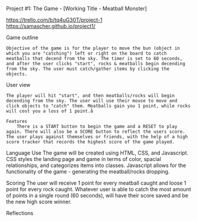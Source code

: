 Project #1: The Game - [Working Title - Meatball Monster]

https://trello.com/b/tq4uG30T/project-1
https://samascher.github.io/project1/

Game outline 

	Objective of the game is for the player to move the bun (object in which you are "catching") left or right on the board to catch meatballs that decend from the sky. The timer is set to 60 seconds, and after the user clicks "start", rocks & meatballs begin decending from the sky. The user must catch/gather items by clicking the objects.

User view 

	The player will hit "start", and then meatballs/rocks will begin decending from the sky. The user will use their mouse to move and click objects to "catch" them. Meatballs gain you 1 point, while rocks will cost you a loss of 1 point.å

	Features
		There is a START button to begin the game and a RESET to play again. There will also be a SCORE button to reflect the users score. The user plays against themselves or friends, with the help of a high score tracker that records the highest score of the game played. 

Language Use
	The game will be created using HTML, CSS, and Javascript. CSS styles the landing page and game in terms of color, spacial relationships, and categorizes items into classes. Javascript allows for the functionality of the game - generating the meatball/rocks dropping. 

Scoring
	The user will receive 1 point for every meatball caught and loose 1 point for every rock caught. Whatever user is able to catch the most amount of points in a single round (60 seconds), will have their score saved and be the new high score winner.

Reflections
	